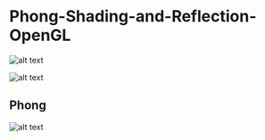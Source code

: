 # Phong-Shading-and-Reflection-OpenGL

![alt text](https://i.imgur.com/tUxAbUE.png)

![alt text](https://i.imgur.com/m58Fqz7.png)

## Phong

![alt text](https://media1.giphy.com/media/NH7gDENQ6NQUuECWqy/giphy.gif)
